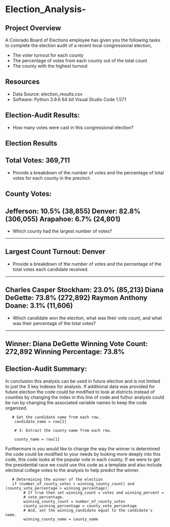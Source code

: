# Election_Analysis-

## Project Overview 
A Colorado Board of Elections employee has given you the following tasks to complete the election audit of a recent local congressional election,  

* The voter turnout for each county
* The percentage of votes from each county out of the total count
* The county with the highest turnout

## Resources 
- Data Source: election_results.csv
- Software: Python 3.9.6 64 bit Visual Studio Code 1.57.1

## Election-Audit Results: 
* How many votes were cast in this congressional election?

Election Results
-------------------------
Total Votes: 369,711
-------------------------

* Provide a breakdown of the number of votes and the percentage of total votes for each county in the precinct.

County Votes:
-------------------------
Jefferson: 10.5% (38,855)
Denver: 82.8% (306,055)
Arapahoe: 6.7% (24,801)
-------------------------

* Which county had the largest number of votes?
-------------------------
Largest Count Turnout: Denver
-------------------------

* Provide a breakdown of the number of votes and the percentage of the total votes each candidate received.
-------------------------
Charles Casper Stockham: 23.0% (85,213)
Diana DeGette: 73.8% (272,892)
Raymon Anthony Doane: 3.1% (11,606)
-------------------------
* Which candidate won the election, what was their vote count, and what was their percentage of the total votes?
-------------------------
Winner: Diana DeGette
Winning Vote Count: 272,892
Winning Percentage: 73.8%
-------------------------

## Election-Audit Summary:
In conclusion this analysis can be used in future election and is not limited to just the 3 key indexes for analysis.  If additional data was provided for future election the code could be modified to look at districts instead of counties by changing the index in this line of code and futhur analysis could be run by changing the associated variable names to keep the code organized. 
       
       # Get the candidate name from each row.
        candidate_name = row[2]

        # 3: Extract the county name from each row.

        county_name = row[1]

Furthermore is you would like to change the way the winner is determined the code could be modified to your needs by looking more deeply into this code, this code looks at the popular vote in each county.  If we were to get the presidential race we could use this code as a template and also include electoral college votes to the analysis to help predict the winner.
  
       # Determining the winner of the election 
       if (number_of_county_votes > winning_county_count) and (county_vote_percentage > winning_percentage):
            # If true then set winning_count = votes and winning_percent =
            # vote_percentage.
            winning_county_count = number_of_county_votes
            county_winning_percentage = county_vote_percentage
            # And, set the winning_candidate equal to the candidate's name.
            winning_county_name = county_name
